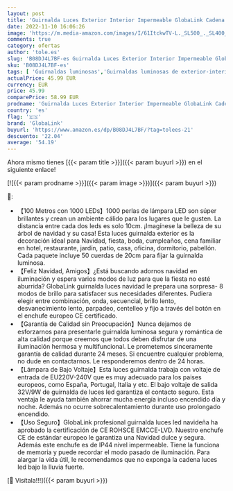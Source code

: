 ```yaml
---
layout: post
title: 'Guirnalda Luces Exterior Interior Impermeable GlobaLink Cadena de Luces LED 100M 1000LEDs 8 Modos de Luz Función de Memoria Guirnalda Luminosa para Decoración Navidad Árbol Boda Casa Jardín-4 Colores'
date: 2022-11-10 16:06:26
image: 'https://m.media-amazon.com/images/I/61ItckwTV-L._SL500_._SL400_.jpg'
comments: true
category: ofertas
author: 'tole.es'
slug: 'B08DJ4L7BF-es Guirnalda Luces Exterior Interior Impermeable GlobaLink...'
sku: 'B08DJ4L7BF-es'
tags: [ 'Guirnaldas luminosas','Guirnaldas luminosas de exterior-interior','Iluminación','globalink','navidad','🇪🇸', ]
actualPrice: 45.99 EUR
currency: EUR
price: 45.99
comparePrice: 58.99 EUR
prodname: 'Guirnalda Luces Exterior Interior Impermeable GlobaLink Cadena de Luces LED 100M 1000LEDs 8 Modos de Luz Función de Memoria Guirnalda Luminosa para Decoración Navidad Árbol Boda Casa Jardín-4 Colores'
country: 'es'
flag: '🇪🇸'
brand: 'GlobaLink'
buyurl: 'https://www.amazon.es/dp/B08DJ4L7BF/?tag=tolees-21'
descuento: '22.04'
average: '54.19'
---
```


Ahora mismo tienes [{{< param title >}}]({{< param buyurl >}}) en el siguiente enlace!

[![{{< param prodname >}}]({{< param image >}})]({{< param buyurl >}})

🔎:

- 【100 Metros con 1000 LEDs】1000 perlas de lámpara LED son súper brillantes y crean un ambiente cálido para los lugares que le gusten. La distancia entre cada dos leds es solo 10cm. ¡Imagínese la belleza de su árbol de navidad y su casa! Esta luces guirnalda exterior es la decoración ideal para Navidad, fiesta, boda, cumpleaños, cena familiar en hotel, restaurante, jardín, patio, casa, oficina, dormitorio, pabellón. Cada paquete incluye 50 cuerdas de 20cm para fijar la guirnalda luminosa.
- 【Feliz Navidad, Amigos】¿Está buscando adornos navidad en iluminación y espera varios modos de luz para que la fiesta no esté aburrida? GlobaLink guirnalda luces navidad le prepara una sorpresa- 8 modos de brillo para satisfacer sus necesidades diferentes. Pudiera elegir entre combinación, onda, secuencial, brillo lento, desvanecimiento lento, parpadeo, centelleo y fijo a través del botón en el enchufe europeo CE certificado.
- 【Garantía de Calidad sin Preocupación】Nunca dejamos de esforzarnos para presentarle guirnalda luminosa segura y romántica de alta calidad porque creemos que todos deben disfrutar de una iluminación hermosa y multifuncional. Le prometemos sinceramente garantía de calidad durante 24 meses. Si encuentre cualquier problema, no dude en contactarnos. Le responderemos dentro de 24 horas.
- 【Lámpara de Bajo Voltaje】Esta luces guirnalda trabaja con voltaje de entrada de EU220V-240V que es muy adecuado para los paises europeos, como España, Portugal, Italia y etc. El bajo voltaje de salida 32V/9W de guirnalda de luces led garantiza el contacto seguro. Esta ventaja le ayuda también ahorrar mucha energía incluso encendido día y noche. Además no ocurre sobrecalentamiento durante uso prolongado encendido.
- 【Uso Seguro】GlobaLink profesional guirnalda luces led navideña ha aprobado la certificación de CE ROHSCE EMCCE-LVD. Nuestro enchufe CE de estándar europeo le garantiza una Navidad dulce y segura. Además este enchufe es de IP44 nivel impermeable. Tiene la funciona de memoria y puede recordar el modo pasado de iluminación. Para alargar la vida útil, le recomendamos que no exponga la cadena luces led bajo la lluvia fuerte.

[🛒 Visítala!!!]({{< param buyurl >}})
